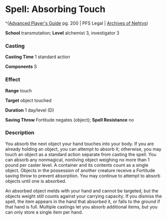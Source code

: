 # Spell: Absorbing Touch

^([Advanced Player's Guide][ss-absorbing-touch] pg. 200 | PFS Legal | [Archives of Nehtys][sn-absorbing-touch])

**School** transmutation; **Level** alchemist 3, investigator 3

### Casting

**Casting Time** 1 standard action

**Components** S

### Effect

**Range** touch

**Target** object touched

**Duration** 1 day/level (D)

**Saving Throw** Fortitude negates (object); **Spell Resistance** no

### Description

You absorb the next object your hand touches into your body. If you are already holding an object, you can attempt to absorb it; otherwise, you may touch an object as a standard action separate from casting the spell. You can absorb any nonmagical, nonliving object weighing no more than 1 pound per caster level. A container and its contents count as a single object. Objects in the possession of another creature receive a Fortitude saving throw to prevent absorption. You may continue to attempt to absorb objects until one is absorbed.

An absorbed object melds with your hand and cannot be targeted, but the objects weight still counts against your carrying capacity. If you dismiss the spell, the item appears in the hand that absorbed it, or falls to the ground if that hand is full. Multiple castings let you absorb additional items, but you can only store a single item per hand.

[ss-absorbing-touch]: http://paizo.com/pathfinderRPG/v57
[sn-absorbing-touch]: http://www.archivesofnethys.com/SpellDisplay.aspx?ItemName=Absorbing%20Touch